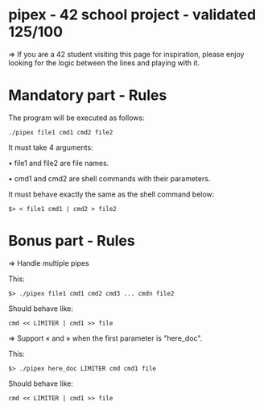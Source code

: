 # pipex - 42 school project - validated 125/100

=> If you are a 42 student visiting this page for inspiration, please enjoy looking for the logic between the lines and playing with it.

# Mandatory part - Rules

The program will be executed as follows:
```
./pipex file1 cmd1 cmd2 file2
```

It must take 4 arguments:

• file1 and file2 are file names.

• cmd1 and cmd2 are shell commands with their parameters.

It must behave exactly the same as the shell command below:

```
$> < file1 cmd1 | cmd2 > file2
```

# Bonus part - Rules

=> Handle multiple pipes

This:
```
$> ./pipex file1 cmd1 cmd2 cmd3 ... cmdn file2
```

Should behave like:
```
cmd << LIMITER | cmd1 >> file
```

=> Support « and » when the first parameter is "here_doc".

This:
```
$> ./pipex here_doc LIMITER cmd cmd1 file
```

Should behave like:
```
cmd << LIMITER | cmd1 >> file
```
